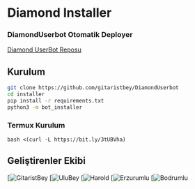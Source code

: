 # Diamond Installer

### DiamondUserbot Otomatik Deployer

[Diamond UserBot Reposu](https://github.com/gitaristbey/DiamondUserbot)

## Kurulum
```sh
git clone https://github.com/gitaristbey/DiamondUserbot
cd installer
pip install -r requirements.txt
python3 -m bot_installer
```

### Termux Kurulum

``` bash <(curl -L https://bit.ly/3tUBVha) ```

## Geliştirenler Ekibi

[![GitaristBey](https://t.me/gitaristbey)
[![UluBey](https://t.me/reis_ulubeyy)
[![Harold](https://t.me/Gryffindor0Harold)
[![Erzurumlu](https://t.me/ByMisakiMey)
[![Bodrumlu](https://t.me/Bodrumlubebekk)

